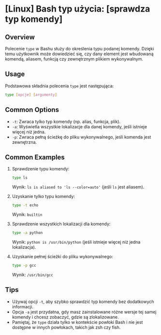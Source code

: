 # [Linux] Bash typ użycia: [sprawdza typ komendy]

## Overview
Polecenie `type` w Bashu służy do określenia typu podanej komendy. Dzięki temu użytkownik może dowiedzieć się, czy dany element jest wbudowaną komendą, aliasem, funkcją czy zewnętrznym plikiem wykonywalnym.

## Usage
Podstawowa składnia polecenia `type` jest następująca:

```bash
type [opcje] [argumenty]
```

## Common Options
- `-t`: Zwraca tylko typ komendy (np. alias, funkcja, plik).
- `-a`: Wyświetla wszystkie lokalizacje dla danej komendy, jeśli istnieje więcej niż jedna.
- `-p`: Zwraca pełną ścieżkę do pliku wykonywalnego, jeśli komenda jest zewnętrzna.

## Common Examples
1. Sprawdzenie typu komendy:
   ```bash
   type ls
   ```
   Wynik: `ls is aliased to 'ls --color=auto'` (jeśli `ls` jest aliasem).

2. Uzyskanie tylko typu komendy:
   ```bash
   type -t echo
   ```
   Wynik: `builtin`

3. Sprawdzenie wszystkich lokalizacji dla komendy:
   ```bash
   type -a python
   ```
   Wynik: `python is /usr/bin/python` (jeśli istnieje więcej niż jedna lokalizacja).

4. Uzyskanie pełnej ścieżki do pliku wykonywalnego:
   ```bash
   type -p gcc
   ```
   Wynik: `/usr/bin/gcc`

## Tips
- Używaj opcji `-t`, aby szybko sprawdzić typ komendy bez dodatkowych informacji.
- Opcja `-a` jest przydatna, gdy masz zainstalowane różne wersje tej samej komendy i chcesz zobaczyć, gdzie są zlokalizowane.
- Pamiętaj, że `type` działa tylko w kontekście powłoki Bash i nie jest dostępne w innych powłokach, takich jak zsh czy fish.